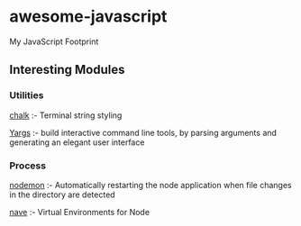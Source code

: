 # awesome-javascript
My JavaScript Footprint

## Interesting Modules
### Utilities
[chalk](https://www.npmjs.com/package/chalk) :- Terminal string styling 

[Yargs](https://www.npmjs.com/package/yargs) :- build interactive command line tools, by parsing arguments and generating an elegant user interface
### Process
[nodemon](https://www.npmjs.com/package/nodemon) :- Automatically restarting the node application when file changes in the directory are detected

[nave](https://www.npmjs.com/package/nave) :- Virtual Environments for Node
